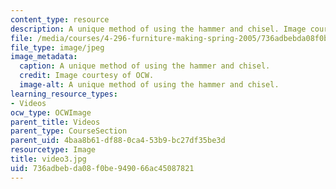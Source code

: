 ```yaml
---
content_type: resource
description: A unique method of using the hammer and chisel. Image courtesy of OCW.
file: /media/courses/4-296-furniture-making-spring-2005/736adbebda08f0be949066ac45087821_video3.jpg
file_type: image/jpeg
image_metadata:
  caption: A unique method of using the hammer and chisel.
  credit: Image courtesy of OCW.
  image-alt: A unique method of using the hammer and chisel.
learning_resource_types:
- Videos
ocw_type: OCWImage
parent_title: Videos
parent_type: CourseSection
parent_uid: 4baa8b61-df88-0ca4-53b9-bc27df35be3d
resourcetype: Image
title: video3.jpg
uid: 736adbeb-da08-f0be-9490-66ac45087821
---
```

